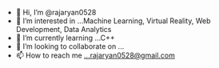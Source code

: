 - 👋 Hi, I’m @rajaryan0528
- 👀 I’m interested in ...Machine Learning, Virtual Reality, Web Development, Data Analytics
- 🌱 I’m currently learning ...C++
- 💞️ I’m looking to collaborate on ...
- 📫 How to reach me ...rajaryan0528@gmail.com

<!---
rajaryan0528/rajaryan0528 is a ✨ special ✨ repository because its `README.md` (this file) appears on your GitHub profile.
You can click the Preview link to take a look at your changes.
--->
